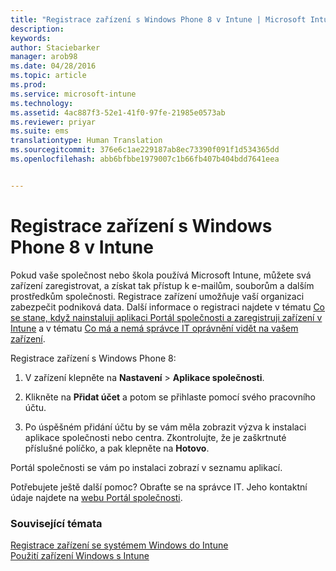 ```yaml
---
title: "Registrace zařízení s Windows Phone 8 v Intune | Microsoft Intune"
description: 
keywords: 
author: Staciebarker
manager: arob98
ms.date: 04/28/2016
ms.topic: article
ms.prod: 
ms.service: microsoft-intune
ms.technology: 
ms.assetid: 4ac887f3-52e1-41f0-97fe-21985e0573ab
ms.reviewer: priyar
ms.suite: ems
translationtype: Human Translation
ms.sourcegitcommit: 376e6c1ae229187ab8ec73390f091f1d534365dd
ms.openlocfilehash: abb6bfbbe1979007c1b66fb407b404bdd7641eea


---
```



# Registrace zařízení s Windows Phone 8 v Intune

Pokud vaše společnost nebo škola používá Microsoft Intune, můžete svá zařízení zaregistrovat, a získat tak přístup k e-mailům, souborům a dalším prostředkům společnosti. Registrace zařízení umožňuje vaší organizaci zabezpečit podniková data. Další informace o registraci najdete v tématu [Co se stane, když nainstaluji aplikaci Portál společnosti a zaregistruji zařízení v Intune](what-happens-if-you-install-the-company-portal-app-and-enroll-your-device-in-intune-windows.md) a v tématu [Co má a nemá správce IT oprávnění vidět na vašem zařízení](what-can-your-it-administrator-see-when-you-enroll-your-device-in-intune-windows.md).


Registrace zařízení s Windows Phone 8:

1.  V zařízení klepněte na **Nastavení** &gt; **Aplikace společnosti**.

2.  Klikněte na **Přidat účet** a potom se přihlaste pomocí svého pracovního účtu.

3.  Po úspěšném přidání účtu by se vám měla zobrazit výzva k instalaci aplikace společnosti nebo centra. Zkontrolujte, že je zaškrtnuté příslušné políčko, a pak klepněte na **Hotovo**.

Portál společnosti se vám po instalaci zobrazí v seznamu aplikací.

Potřebujete ještě další pomoc? Obraťte se na správce IT. Jeho kontaktní údaje najdete na [webu Portál společnosti](http://portal.manage.microsoft.com).

### Související témata
[Registrace zařízení se systémem Windows do Intune](enroll-your-device-in-intune-windows.md)</br>
[Použití zařízení Windows s Intune](using-your-windows-device-with-intune.md)




<!--HONumber=Jul16_HO3-->


